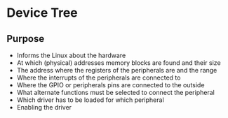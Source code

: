 # Device Tree

## Purpose

- Informs the Linux about the hardware
- At which (physical) addresses memory blocks are found and their size
- The address where the registers of the peripherals are and the range
- Where the interrupts of the peripherals are connected to
- Where the GPIO or peripherals pins are connected to the outside
- What alternate functions must be selected to connect the peripheral
- Which driver has to be loaded for which peripheral
- Enabling the driver